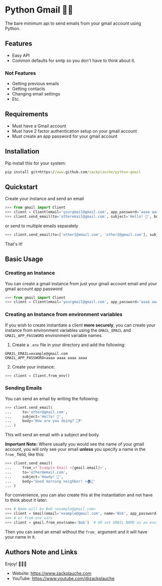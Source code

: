 # Python Gmail 🐍📨
The bare minimum api to send emails from your gmail account using Python.

## Features
- Easy API
- Common defaults for smtp so you don't have to think about it.

### Not Features
- Getting previous emails
- Getting contacts
- Changing email settings
- Etc.

## Requirements
- Must have a Gmail account
- Must have 2 factor authentication setup on your gmail account
- Must create an app password for your gmail account

## Installation
Pip install this for your system:
```cmd
pip install git+https://www.github.com/zackplauche/python-gmail
```

## Quickstart
Create your instance and send an email
```py
>>> from gmail import Client
>>> client = Client(email='yourgmail@gmail.com', app_password='aaaa aaaa aaaa aaaa')
>>> client.send_email(to='otheremail@gmail.com', subject='Hello! 👋', body='How are you today? 👀❓')
```
or send to multiple emails separately
```py
>>> client.send_email(to=['other1@email.com', 'other2@gmail.com'], subject='Hello! 👋', body='How are you today? 👀❓')
```
That's it!
## Basic Usage
### Creating an Instance

You can create a gmail instance from just your gmail account email and your gmail account app password
```py
>>> from gmail import Client
>>> client = Client(email='yourgmail@gmail.com', app_password='aaaa aaaa aaaa aaaa')
```
### Creating an Instance from environment variables
If you wish to create instantiate a client **more securely**, you can create your instance from environment variables using the `GMAIL_EMAIL` and `GMAIL_APP_PASSWORD` environment variable names. 

1. Create a `.env` file in your directory and add the following: 
```.env
GMAIL_EMAIL=example@gmail.com
GMAIL_APP_PASSWORD=aaaa aaaa aaaa aaaa
```
2. Create your instance:
```py
>>> client = Client.from_env()
```

### Sending Emails
You can send an email by writing the following:
```py
>>> client.send_email(
...     to='other@gmail.com',
...     subject='Hello! 👋',
...     body='How are you doing? 👀❓'
... )
```
This will send an email with a subject and body.

**Important Note:** Where usually you would see the name of your gmail account, you will only see your email **unless** you specify a name in the `from_` field, like this:
```py
>>> client.send_email(
...     from_=f'Example Email <{gmail.email}>', 
...     to='other@email.com',
...     subject='Howdy! 🤠',
...     body='Good morning neighbor! ☀️🏠🥓'
... )
```
For convenience, you can also create this at the instantiation and not have to think about it later:
```py
>>> # Name will be Bob <example@gmail.com>
>>> client = Gmail(email='example@gmail.com', name='Bob', app_password=...)
>>> # or from env vars
>>> client = gmail.from_env(name='Bob')  # OR set GMAIL_NAME as an environment variable
```
Then you can send an email without the `from_` argument and it will have your name in it.
## Authors Note and Links
Enjoy! 📨📨📨
- Website: https://www.zackplauche.com
- YouTube: https://www.youtube.com/@zackplauche